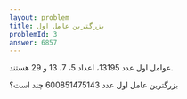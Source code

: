 ```yaml
---
layout: problem
title: بزرگترین عامل اول
problemId: 3
answer: 6857
---
```

عوامل اول عدد 13195، اعداد 5، 7، 13 و 29 هستند.

بزرگترین عامل اول عدد 600851475143 چند است؟
